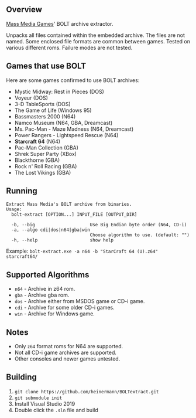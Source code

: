 ## Overview
[Mass Media Games](https://en.wikipedia.org/wiki/Mass_Media_Games)' BOLT archive extractor.

Unpacks all files contained within the embedded archive. The files are not named. Some enclosed file formats are common between games. Tested on various different roms. Failure modes are not tested.

## Games that use BOLT
Here are some games confirmed to use BOLT archives:
- Mystic Midway: Rest in Pieces (DOS)
- Voyeur (DOS)
- 3-D TableSports (DOS)
- The Game of Life (Windows 95)
- Bassmasters 2000 (N64)
- Namco Museum (N64, GBA, Dreamcast)
- Ms. Pac-Man - Maze Madness (N64, Dreamcast)
- Power Rangers - Lightspeed Rescue (N64)
- **Starcraft 64** (N64)
- Pac-Man Collection (GBA)
- Shrek Super Party (XBox)
- Blackthorne (GBA)
- Rock n' Roll Racing (GBA)
- The Lost Vikings (GBA)


## Running
```
Extract Mass Media's BOLT archive from binaries.
Usage:
  bolt-extract [OPTION...] INPUT_FILE [OUTPUT_DIR]

  -b, --big                     Use Big Endian byte order (N64, CD-i)
  -a, --algo cdi|dos|n64|gba|win
                                Choose algorithm to use. (default: "")
  -h, --help                    show help
```

Example: `bolt-extract.exe -a n64 -b "StarCraft 64 (U).z64" starcraft64/`

## Supported Algorithms
- `n64` - Archive in z64 rom.
- `gba` - Archive gba rom.
- `dos` - Archive either from MSDOS game or CD-i game.
- `cdi` - Archive for some older CD-i games.
- `win` - Archive for Windows game.

## Notes
- Only `z64` format roms for N64 are supported.
- Not all CD-i game archives are supported.
- Other consoles and newer games untested.

## Building
1. `git clone https://github.com/heinermann/BOLTextract.git`
2. `git submodule init`
3. Install Visual Studio 2019
4. Double click the `.sln` file and build

